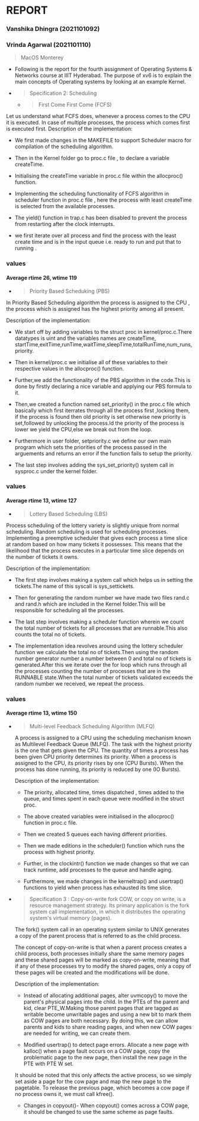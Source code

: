 # REPORT 
### Vanshika Dhingra (2021101092)
### Vrinda Agarwal (2021101110)

>MacOS Monterey

*  Following is the report for the fourth assignment of Operating Systems & Networks course at IIIT Hyderabad.
The purpose of xv6 is to explain the main concepts of Operating systems by looking at an example Kernel.

* > Specification 2: Scheduling 

   * > First Come First Come (FCFS) 

Let us understand what FCFS does, whenever a process comes to the CPU it is executed. In case of multiple processes, the process which comes first is executed first.
Description of the implementation: 
  * We first made changes in the MAKEFILE to support Scheduler macro for compilation of the scheduling algorithm.

  * Then in the Kernel folder go to proc.c file , to declare a variable createTime.

  *  Initialising the createTime variable in proc.c file within the allocproc() function.

  *  Implementing the scheduling functionality of FCFS algorithm in scheduler function in proc.c file , here the process with least createTime is selected from the available processes.

  *  The yield()  function in trap.c has been disabled to prevent the process from restarting after the clock interrupts.
  *  we first iterate over all process and find the process with the least create time and is in the input queue i.e. ready to run and put that to running .

### values
#### Average rtime 26,  wtime 119

  * > Priority Based Scheduking (PBS)

  In Priority Based Scheduling algorithm the process is assigned to the CPU , the process which is assigned has the highest priority among all present.

  Description of the implementation:
   * We start off by adding variables to the struct proc in kernel/proc.c.There datatypes is uint and the variables names are createTime, startTime,exitTime,runTime,waitTime,sleepTime,totalRunTime,num_runs,priority.

   * Then in kernel/proc.c we initialise all of these variables to their respective values in the allocproc() function.

   * Further,we add the functionality of the PBS algorithm in the code.This is done by firstly declaring a nice variable and applying our PBS formula to it.

   * Then,we created a function named set_priority() in the proc.c file which basically which first iterrates through all the process first ,locking them, if the process is found then old priority is set otherwise new priority is set,followed by unlocking the process.Id the priority of the process is lower we yield the CPU,else we break out from the loop.

   * Furthermore in user folder, setpriority.c we define our own main program  which sets the priorities of the process passed in the arguements and returns an error if the function fails to setup the priority.

   * The last step involves adding the sys_set_priority() system call in sysproc.c under the kernel folder.

### values
#### Average rtime 13,  wtime 127

  * > Lottery Based Scheduling (LBS)

  Process scheduling of the lottery variety is slightly unique from normal scheduling. Random scheduling is used for scheduling processes. Implementing  a preemptive scheduler that gives each process a time slice at random based on how many tickets it possesses. This means that the likelihood that the process executes in a particular time slice depends on the number of tickets it owns.

  Description of the implementation:

  * The first step involves making a system call which helps us in setting the tickets.The name of this syscall is sys_settickets.

  * Then for generating the random number we have made two files rand.c and rand.h which are included in the Kernel folder.This will be responsible for scheduling all the processes.
  
  * The last step involves making a scheduler function wherein we count the total number of tickets for all processes that are runnable.This also counts the total no of tickets.

  * The implementation idea revolves around using the lottery scheduler function we calculate the total no of tickets.Then using the random number generator number a number between 0 and total no of tickets is generated.After this we iterate over the for loop which runs through all the processes counting the number of processes that are in the RUNNABLE state.When the total number of tickets validated exceeds the random number we received, we repeat the process.

### values
#### Average rtime 13,  wtime 150

  * > Multi-level Feedback Scheduling Algorithm (MLFQ)

    A process is assigned to a CPU using the scheduling mechanism known as Multilevel Feedback Queue (MLFQ). The task with the highest priority is the one that gets given the CPU. The quantity of times a process has been given CPU priority determines its priority. When a process is assigned to the CPU, its priority rises by one (CPU Bursts). When the process has done running, its priority is reduced by one (IO Bursts).

    Description of the implementation:
    
    * The priority, allocated time, times dispatched , times added to the queue, and times spent in each queue were modified in the struct proc.

    * The above created variables were initialised in the allocproc() function in proc.c file.

    * Then we created 5 queues each having different priorities.

    * Then we made editions in the scheduler() function which runs the process with highest priority.

    * Further, in the clockintr() function we made changes so that we can track runtime, add processes to the queue and handle aging.

    * Furthermore, we made changes in the  kerneltrap() and usertrap() functions  to yield when process has exhausted its time slice.

* > Specification 3 : Copy-on-write fork 
   COW, or copy on write, is a resource management strategy. Its primary application is the fork system call implementation, in which it distributes the operating system's virtual memory (pages). 

   The fork() system call in an operating system similar to UNIX generates a copy of the parent process that is referred to as the child process. 

   The concept of copy-on-write is that when a parent process creates a child process, both processes initially share the same memory pages and these shared pages will be marked as copy-on-write, meaning that if any of these processes try to modify the shared pages, only a copy of these pages will be created and the modifications will be done.

   Description of the implementation:

   * Instead of allocating additional pages, alter uvmcopy() to move the parent's physical pages into the child. In the PTEs of the parent and kid, clear PTE_W.Making those parent pages that are tagged as writable become unwritable pages and using a new bit to mark them as COW pages are both necessary. By doing this, we can allow parents and kids to share reading pages, and when new COW pages are needed for writing, we can create them.

   * Modified usertrap() to detect page errors. Allocate a new page with kalloc() when a page fault occurs on a COW page, copy the problematic page to the new page, then install the new page in the PTE with PTE W set. 
  
   It should be noted that this only affects the active process, so we simply set aside a page for the cow page and map the new page to the pagetable. To release the previous page, which becomes a cow page if no process owns it, we must call kfree().

   * Changes in copyout()- When copyout() comes across a COW page, it should be changed to use the same scheme as page faults.


















